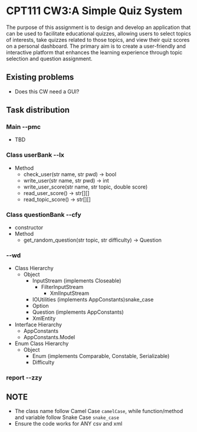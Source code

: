 # CPT111 CW3:A Simple Quiz System
The purpose of this assignment is to design and develop an application that can be used to facilitate
educational quizzes, allowing users to select topics of interests, take quizzes related to those topics,
and view their quiz scores on a personal dashboard. The primary aim is to create a user-friendly
and interactive platform that enhances the learning experience through topic selection and question
assignment.
## Existing problems
- Does this CW need a GUI?
## Task distribution
### Main --pmc
- TBD
### Class userBank --lx
- Method
  - check_user(str name, str pwd) -> bool
  - write_user(str name, str pwd) -> int
  - write_user_score(str name, str topic, double score) 
  - read_user_score() -> str[][]
  - read_topic_score() -> str[][]
### Class questionBank --cfy
- constructor   
- Method
  - get_random_question(str topic, str difficulty) -> Question
### --wd
- Class Hierarchy
  - Object
    - InputStream (implements Closeable)
      - FilterInputStream
        - XmlInputStream
    - IOUtilities (implements AppConstants)snake_case
    - Option
    - Question (implements AppConstants)
    - XmlEntity
- Interface Hierarchy
  - AppConstants
  - AppConstants.Model
- Enum Class Hierarchy
  - Object
    - Enum (implements Comparable, Constable, Serializable)
    - Difficulty
### report --zzy

## NOTE
- The class name follow Camel Case `camelCase`, while function/method and variable follow Snake Case `snake_case`
- Ensure the code works for ANY csv and xml
